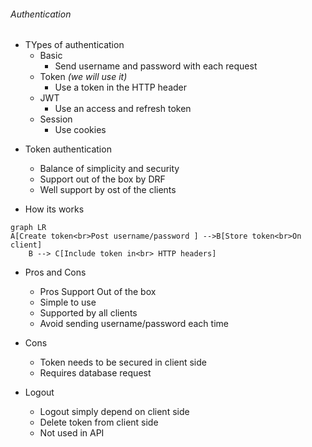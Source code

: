 ###### Authentication

-   TYpes of authentication
    -   Basic
        -   Send username and password with each request
    -   Token _(we will use it)_
        -   Use a token in the HTTP header
    -   JWT
        -   Use an access and refresh token
    -   Session
        -   Use cookies

*   Token authentication

    -   Balance of simplicity and security
    -   Support out of the box by DRF
    -   Well support by ost of the clients

*   How its works

```mermaid
graph LR
A[Create token<br>Post username/password ] -->B[Store token<br>On client]
    B --> C[Include token in<br> HTTP headers]
```

-   Pros and Cons
    -   Pros Support Out of the box
    -   Simple to use
    -   Supported by all clients
    -   Avoid sending username/password each time
-   Cons

    -   Token needs to be secured in client side
    -   Requires database request

-   Logout
    -   Logout simply depend on client side
    -   Delete token from client side
    -   Not used in API
